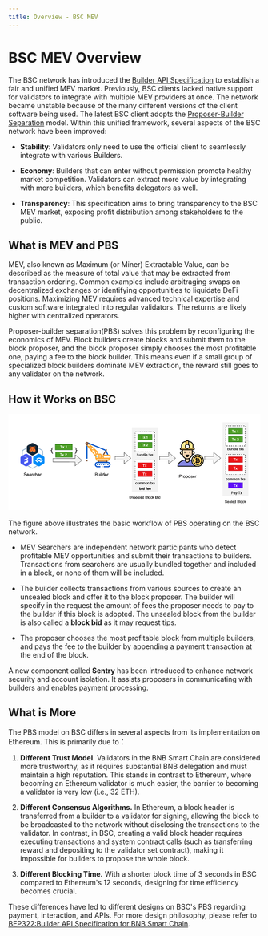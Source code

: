 ```yaml
---
title: Overview - BSC MEV
---
```


# BSC MEV Overview

The BSC network has introduced the [Builder API
Specification](https://github.com/bnb-chain/BEPs/blob/master/BEPs/BEP322.md)
to establish a fair and unified MEV market. Previously, BSC clients
lacked native support for validators to integrate with multiple MEV
providers at once. The network became unstable because of the many
different versions of the client software being used. The latest BSC
client adopts the [Proposer-Builder Separation](https://ethereum.org/en/roadmap/pbs/) model.
Within this unified framework, several aspects of the BSC network have
been improved:

- **Stability**: Validators only need to use the official client to seamlessly integrate with various Builders.

- **Economy**: Builders that can enter without permission promote healthy market competition. Validators can extract
  more value by integrating with more builders, which benefits delegators as well.

- **Transparency**: This specification aims to bring transparency to the BSC MEV market, exposing profit distribution
  among stakeholders to the public.

## What is MEV and PBS

MEV, also known as Maximum (or Miner) Extractable Value, can be
described as the measure of total value that may be extracted from
transaction ordering. Common examples include arbitraging swaps on
decentralized exchanges or identifying opportunities to liquidate DeFi
positions. Maximizing MEV requires advanced technical expertise and
custom software integrated into regular validators. The returns are
likely higher with centralized operators.

Proposer-builder separation(PBS) solves this problem by reconfiguring
the economics of MEV. Block builders create blocks and submit them to
the block proposer, and the block proposer simply chooses the most
profitable one, paying a fee to the block builder. This means even if a
small group of specialized block builders dominate MEV extraction, the
reward still goes to any validator on the network.

## How it Works on BSC

![MEV on BSC](../../img/mev/mev-overview.png)

The figure above illustrates the basic workflow of PBS operating on the
BSC network.

- MEV Searchers are independent network participants who detect
  profitable MEV opportunities and submit their transactions to
  builders. Transactions from searchers are usually bundled together
  and included in a block, or none of them will be included.

- The builder collects transactions from various sources to create an
  unsealed block and offer it to the block proposer. The builder
  will specify in the request the amount of fees the proposer needs
  to pay to the builder if this block is adopted. The unsealed block
  from the builder is also called a **block bid** as it may request
  tips.

- The proposer chooses the most profitable block from multiple
  builders, and pays the fee to the builder by appending a payment
  transaction at the end of the block.

A new component called **Sentry** has been introduced to enhance
network security and account isolation. It assists proposers in
communicating with builders and enables payment processing.

## What is More

The PBS model on BSC differs in several aspects from its implementation
on Ethereum. This is primarily due to：

1. **Different Trust Model**. Validators in the BNB Smart Chain are
   considered more trustworthy, as it requires substantial BNB
   delegation and must maintain a high reputation. This stands in
   contrast to Ethereum, where becoming an Ethereum validator is much
   easier, the barrier to becoming a validator is very low (i.e., 32
   ETH).

2. **Different Consensus Algorithms.** In Ethereum, a block header is
   transferred from a builder to a validator for signing, allowing
   the block to be broadcasted to the network without disclosing the
   transactions to the validator. In contrast, in BSC, creating a
   valid block header requires executing transactions and system
   contract calls (such as transferring reward and depositing to the
   validator set contract), making it impossible for builders to
   propose the whole block.

3. **Different Blocking Time.** With a shorter block time of 3 seconds
   in BSC compared to Ethereum's 12 seconds, designing for time
   efficiency becomes crucial.

These differences have led to different designs on BSC's PBS regarding
payment, interaction, and APIs. For more design philosophy, please refer
to [BEP322:Builder API Specification for BNB Smart Chain](https://github.com/bnb-chain/BEPs/blob/master/BEPs/BEP322.md).

